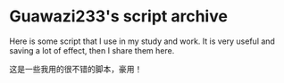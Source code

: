 # Guawazi233's script archive

Here is some script that I use in my study and work. It is very useful and saving a lot of effect, then I share them here.

这是一些我用的很不错的脚本，豪用！
